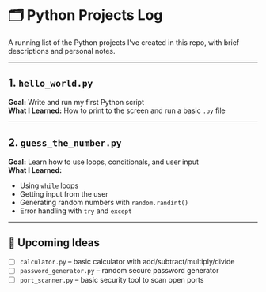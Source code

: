 # 🗂️ Python Projects Log

A running list of the Python projects I've created in this repo, with brief descriptions and personal notes.

---

## 1. `hello_world.py`
**Goal:** Write and run my first Python script  
**What I Learned:** How to print to the screen and run a basic `.py` file

---

## 2. `guess_the_number.py`
**Goal:** Learn how to use loops, conditionals, and user input  
**What I Learned:**
- Using `while` loops
- Getting input from the user
- Generating random numbers with `random.randint()`
- Error handling with `try` and `except`

---

## 🧪 Upcoming Ideas
- [ ] `calculator.py` – basic calculator with add/subtract/multiply/divide
- [ ] `password_generator.py` – random secure password generator
- [ ] `port_scanner.py` – basic security tool to scan open ports
